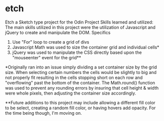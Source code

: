 # etch
Etch a Sketch type project for the Odin Project
Skills learned and utilized:
The main skills utilized in this project were the utilization of Javascript and jQuery to create and manipulate the DOM. Specifics
1. Use "For" loop to create a grid of divs
2. Javascript Math was used to size the container grid and individual cells*
3. jQuery was used to manipulate the CSS directly based upon the "mouseenter" event for the grid**

*Originally ran into an issue simply dividing a set container size by the grid size. When selecting certain numbers the cells would be slightly to big and not properly fit resulting in the cells stopping short on each row and "overflowing" past the bottom of the container. The Math.round() function was used to prevent any rounding errors by insuring that cell height & width were whole pixels, then adjusting the container size accordingly.

**Future additions to this project may include allowing a different fill color to be select, creating a random fill color, or having hovers add opacity. For the time being though, I'm moving on.